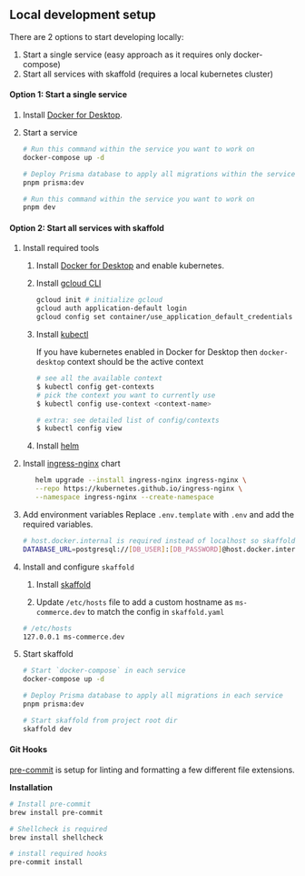 ## Local development setup

There are 2 options to start developing locally:

1. Start a single service (easy approach as it requires only docker-compose)
2. Start all services with skaffold (requires a local kubernetes cluster)

#### Option 1: Start a single service

1. Install [Docker for Desktop](https://www.docker.com/products/docker-desktop/).

2. Start a service

   ```bash
   # Run this command within the service you want to work on
   docker-compose up -d

   # Deploy Prisma database to apply all migrations within the service you want to work on
   pnpm prisma:dev

   # Run this command within the service you want to work on
   pnpm dev
   ```

#### Option 2: Start all services with skaffold

1. Install required tools

   1. Install [Docker for Desktop](https://www.docker.com/products/docker-desktop/) and enable kubernetes.

   2. Install [gcloud CLI](https://cloud.google.com/sdk/docs/install)

      ```bash
      gcloud init # initialize gcloud
      gcloud auth application-default login
      gcloud config set container/use_application_default_credentials true
      ```

   3. Install [kubectl](https://kubernetes.io/docs/tasks/tools/)

      If you have kubernetes enabled in Docker for Desktop then `docker-desktop` context should be the active context

      ```bash
      # see all the available context
      $ kubectl config get-contexts
      # pick the context you want to currently use
      $ kubectl config use-context <context-name>

      # extra: see detailed list of config/contexts
      $ kubectl config view
      ```

   4. Install [helm](https://helm.sh/)

2. Install [ingress-nginx](https://kubernetes.github.io/ingress-nginx/deploy/#quick-start) chart

   ```bash
      helm upgrade --install ingress-nginx ingress-nginx \
      --repo https://kubernetes.github.io/ingress-nginx \
      --namespace ingress-nginx --create-namespace
   ```

3. Add environment variables
   Replace `.env.template` with `.env` and add the required variables.

   ```bash
   # host.docker.internal is required instead of localhost so skaffold can connect to docker-compose
   DATABASE_URL=postgresql://[DB_USER]:[DB_PASSWORD]@host.docker.internal:[DB_PORT]/[DB]
   ```

4. Install and configure `skaffold`

   1. Install [skaffold](https://skaffold.dev)

   2. Update `/etc/hosts` file to add a custom hostname as `ms-commerce.dev` to match the config in `skaffold.yaml`

   ```bash
   # /etc/hosts
   127.0.0.1 ms-commerce.dev
   ```

5. Start skaffold

   ```bash
   # Start `docker-compose` in each service
   docker-compose up -d

   # Deploy Prisma database to apply all migrations in each service
   pnpm prisma:dev

   # Start skaffold from project root dir
   skaffold dev
   ```

#### Git Hooks

[pre-commit](https://pre-commit.com/) is setup for linting and formatting a few different file extensions.

**Installation**

```bash
# Install pre-commit
brew install pre-commit

# Shellcheck is required
brew install shellcheck

# install required hooks
pre-commit install
```
